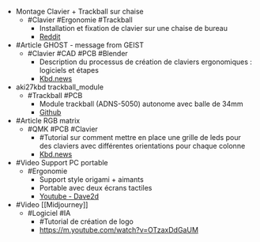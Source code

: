 - Montage Clavier + Trackball sur chaise
	- #Clavier #Ergonomie #Trackball
		- Installation et fixation de clavier sur une chaise de bureau
		- [Reddit](https://www.reddit.com/r/ErgoMechKeyboards/comments/117qeq0/improved_keyboard_chair_mounts_and_added_mount/)
- #Article GHOST - message from GEIST
	- #Clavier #CAD #PCB #Blender
		- Description du processus de création de claviers ergonomiques : logiciels et étapes
		- [Kbd.news](https://kbd.news/GHOST-message-from-GEIST-1799.html)
- aki27kbd trackball_module
	- #Trackball #PCB
		- Module trackball (ADNS-5050) autonome avec balle de 34mm
		- [Github](https://github.com/aki27kbd/trackball_module)
- #Article RGB matrix
	- #QMK #PCB #Clavier
		- #Tutorial sur comment mettre en place une grille de leds pour des claviers avec différentes orientations pour chaque colonne
		- [Kbd.news](https://kbd.news/QMK-RGB-Matrix-configuration-1869.html)
- #Video Support PC portable
	- #Ergonomie
		- Support style origami + aimants
		- Portable avec deux écrans tactiles
		- [Youtube - Dave2d](https://m.youtube.com/watch?v=Ep6HhI1mpko)
- #Video [[Midjourney]]
	- #Logiciel #IA
		- #Tutorial de création de logo
		- https://m.youtube.com/watch?v=OTzaxDdGaUM